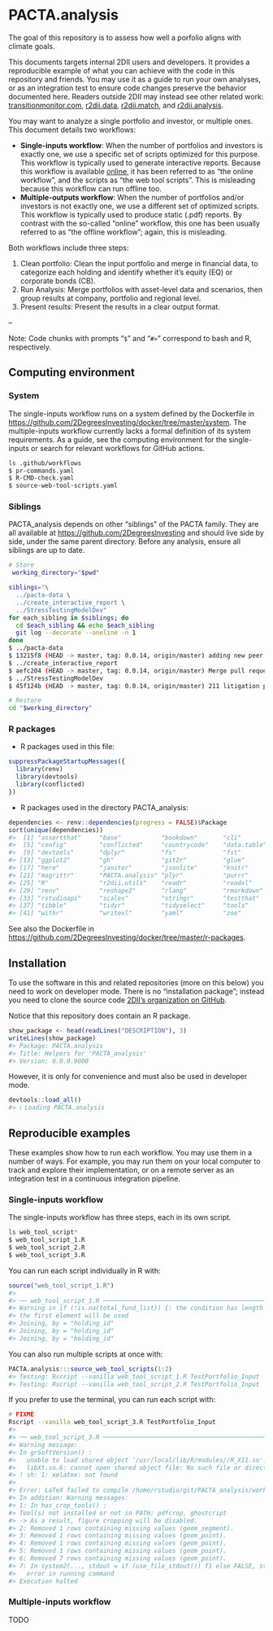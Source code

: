 
<!-- README.md is generated from README.Rmd. Please edit that file -->

# PACTA.analysis

The goal of this repository is to assess how well a porfolio aligns with
climate goals.

This documents targets internal 2DII users and developers. It provides a
reproducible example of what you can achieve with the code in this
repository and friends. You may use it as a guide to run your own
analyses, or as an integration test to ensure code changes preserve the
behavior documented here. Readers outside 2DII may instead see other
related work:
[transitionmonitor.com](https://platform.transitionmonitor.com/start),
[r2dii.data](https://github.com/2DegreesInvesting/r2dii.data),
[r2dii.match](https://github.com/2DegreesInvesting/r2dii.match), and
[r2dii.analysis](https://github.com/2DegreesInvesting/r2dii.analysis).

You may want to analyze a single portfolio and investor, or multiple
ones. This document details two workflows:

-   **Single-inputs workflow**: When the number of portfolios and
    investors is exactly one, we use a specific set of scripts optimized
    for this purpose. This workflow is typically used to generate
    interactive reports. Because this workflow is available
    [online](https://platform.transitionmonitor.com/start), it has been
    referred to as “the online workflow”, and the scripts as “the web
    tool scripts”. This is misleading because this workflow can run
    offline too.
-   **Multiple-outputs workflow**: When the number of portfolios and/or
    investors is not exactly one, we use a different set of optimized
    scripts. This workflow is typically used to produce static (.pdf)
    reports. By contrast with the so-called “online” workflow, this one
    has been usually referred to as “the offline workflow”; again, this
    is misleading.

Both workflows include three steps:

1.  Clean portfolio: Clean the input portfolio and merge in financial
    data, to categorize each holding and identify whether it’s equity
    (EQ) or corporate bonds (CB).
2.  Run Analysis: Merge portfolios with asset-level data and scenarios,
    then group results at company, portfolio and regional level.
3.  Present results: Present the results in a clear output format.

–

Note: Code chunks with prompts “`$`” and “`#>`” correspond to bash and
R, respectively.

## Computing environment

### System

The single-inputs workflow runs on a system defined by the Dockerfile in
<https://github.com/2DegreesInvesting/docker/tree/master/system>. The
multiple-inputs workflow currently lacks a formal definition of its
system requirements. As a guide, see the computing environment for the
single-inputs or search for relevant workflows for GitHub actions.

``` bash
ls .github/workflows
$ pr-commands.yaml
$ R-CMD-check.yaml
$ source-web-tool-scripts.yaml
```

### Siblings

PACTA\_analysis depends on other “siblings” of the PACTA family. They
are all available at <https://github.com/2DegreesInvesting> and should
live side by side, under the same parent directory. Before any analysis,
ensure all siblings are up to date.

``` bash
# Store
 working_directory="$pwd"
```

``` bash
siblings="\
  ../pacta-data \
  ../create_interactive_report \
  ../StressTestingModelDev"
for each_sibling in $siblings; do
  cd $each_sibling && echo $each_sibling
  git log --decorate --oneline -n 1
done
$ ../pacta-data
$ 13215f8 (HEAD -> master, tag: 0.0.14, origin/master) adding new peer files for Austria (#35)
$ ../create_interactive_report
$ aefc204 (HEAD -> master, tag: 0.0.14, origin/master) Merge pull request #380 from MonikaFu/375-format-scenario-names
$ ../StressTestingModelDev
$ 45f124b (HEAD -> master, tag: 0.0.14, origin/master) 211 litigation pf level (#220)
```

``` bash
# Restore
cd "$working_directory"
```

### R packages

-   R packages used in this file:

``` r
suppressPackageStartupMessages({
  library(renv)
  library(devtools)
  library(conflicted)
})
```

-   R packages used in the directory PACTA\_analysis:

``` r
dependencies <- renv::dependencies(progress = FALSE)$Package
sort(unique(dependencies))
#>  [1] "assertthat"     "base"           "bookdown"       "cli"           
#>  [5] "config"         "conflicted"     "countrycode"    "data.table"    
#>  [9] "devtools"       "dplyr"          "fs"             "fst"           
#> [13] "ggplot2"        "gh"             "git2r"          "glue"          
#> [17] "here"           "janitor"        "jsonlite"       "knitr"         
#> [21] "magrittr"       "PACTA.analysis" "plyr"           "purrr"         
#> [25] "R"              "r2dii.utils"    "readr"          "readxl"        
#> [29] "renv"           "reshape2"       "rlang"          "rmarkdown"     
#> [33] "rstudioapi"     "scales"         "stringr"        "testthat"      
#> [37] "tibble"         "tidyr"          "tidyselect"     "tools"         
#> [41] "withr"          "writexl"        "yaml"           "zoo"
```

See also the Dockerfile in
<https://github.com/2DegreesInvesting/docker/tree/master/r-packages>.

## Installation

To use the software in this and related repositories (more on this
below) you need to work on developer mode. There is no “installation
package”; instead you need to clone the source code [2DII’s organization
on GitHub](https://github.com/2DegreesInvesting/).

Notice that this repository does contain an R package.

``` r
show_package <- head(readLines("DESCRIPTION"), 3)
writeLines(show_package)
#> Package: PACTA.analysis
#> Title: Helpers for 'PACTA_analysis'
#> Version: 0.0.0.9000
```

However, it is only for convenience and must also be used in developer
mode.

``` r
devtools::load_all()
#> ℹ Loading PACTA.analysis
```

## Reproducible examples

These examples show how to run each workflow. You may use them in a
number of ways. For example, you may run them on your local computer to
track and explore their implementation, or on a remote server as an
integration test in a continuous integration pipeline.

### Single-inputs workflow

The single-inputs workflow has three steps, each in its own script.

``` bash
ls web_tool_script*
$ web_tool_script_1.R
$ web_tool_script_2.R
$ web_tool_script_3.R
```

You can run each script individually in R with:

``` r
source("web_tool_script_1.R")
#> 
#> ── web_tool_script_1.R ─────────────────────────────────────────────────────────
#> Warning in if (!is.na(total_fund_list)) {: the condition has length > 1 and only
#> the first element will be used
#> Joining, by = "holding_id"
#> Joining, by = "holding_id"
#> Joining, by = "holding_id"
```

You can also run multiple scripts at once with:

``` r
PACTA.analysis:::source_web_tool_scripts(1:2)
#> Testing: Rscript --vanilla web_tool_script_1.R TestPortfolio_Input
#> Testing: Rscript --vanilla web_tool_script_2.R TestPortfolio_Input
```

If you prefer to use the terminal, you can run each script with:

``` bash
# FIXME 
Rscript --vanilla web_tool_script_3.R TestPortfolio_Input
#> 
#> ── web_tool_script_3.R ─────────────────────────────────────────────────────────
#> Warning message:
#> In grSoftVersion() :
#>   unable to load shared object '/usr/local/lib/R/modules//R_X11.so':
#>   libXt.so.6: cannot open shared object file: No such file or directory
#> ! sh: 1: xelatex: not found
#> 
#> Error: LaTeX failed to compile /home/rstudio/git/PACTA_analysis/working_dir/50_Outputs/TestPortfolio_Input/executive_summary/template.tex. See https://yihui.org/tinytex/r/#debugging for debugging tips. See template.log for more info.
#> In addition: Warning messages:
#> 1: In has_crop_tools() : 
#> Tool(s) not installed or not in PATH: pdfcrop, ghostcript
#> -> As a result, figure cropping will be disabled.
#> 2: Removed 1 rows containing missing values (geom_segment). 
#> 3: Removed 1 rows containing missing values (geom_point). 
#> 4: Removed 1 rows containing missing values (geom_point). 
#> 5: Removed 1 rows containing missing values (geom_point). 
#> 6: Removed 7 rows containing missing values (geom_point). 
#> 7: In system2(..., stdout = if (use_file_stdout()) f1 else FALSE, stderr = f2) :
#>   error in running command
#> Execution halted
```

### Multiple-inputs workflow

TODO
